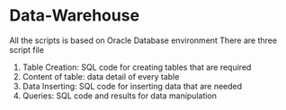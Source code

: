 # Data-Warehouse

All the scripts is based on Oracle Database environment
There are three script file
   1. Table Creation: SQL code for creating tables that are required
   2. Content of table: data detail of every table
   3. Data Inserting: SQL code for inserting data that are needed
   4. Queries: SQL code and results for data manipulation
